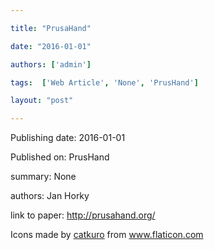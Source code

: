 ---
title: "PrusaHand"
date: "2016-01-01"
authors: ['admin']
tags:  ['Web Article', 'None', 'PrusHand']
layout: "post"
---
Publishing date: 2016-01-01

Published on: PrusHand

summary: None

authors: Jan Horky

link to paper: http://prusahand.org/

Icons made by <a href="https://www.flaticon.com/free-icon/bookshelves_3576884" title="catkuro">catkuro</a> from <a href="https://www.flaticon.com/" title="Flaticon"> www.flaticon.com</a>